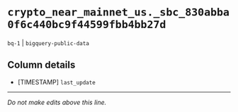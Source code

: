 # `crypto_near_mainnet_us._sbc_830abba0f6c440bc9f44599fbb4bb27d`
`bq-1` | `bigquery-public-data`

## Column details
* [TIMESTAMP] `last_update`

-------------------------------------------------------------------------------
*Do not make edits above this line.*
